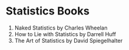 # Statistics Books
1. Naked Statistics by Charles Wheelan
2. How to Lie with Statistics by Darrell Huff
3. The Art of Statistics by David Spiegelhalter
